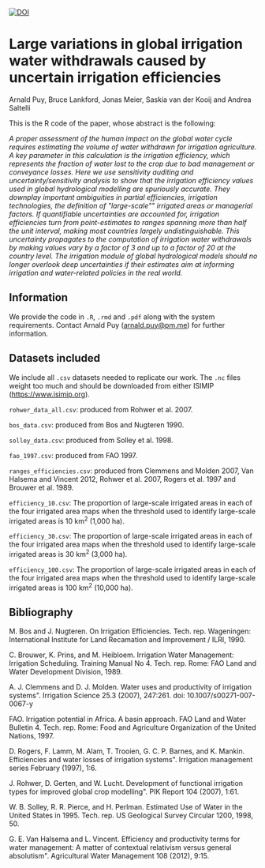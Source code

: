 [![DOI](https://zenodo.org/badge/DOI/10.5281/zenodo.5551973.svg)](https://doi.org/10.5281/zenodo.5551973)

# Large variations in global irrigation water withdrawals caused by uncertain irrigation efficiencies

Arnald Puy, Bruce Lankford, Jonas Meier, Saskia van der Kooij and Andrea Saltelli 

This is the R code of the paper, whose abstract is the following: 

*A proper assessment of the human impact on the global water cycle requires estimating the volume of water withdrawn for irrigation agriculture. A key parameter in this calculation is the irrigation efficiency, which represents the fraction of water lost to the crop due to bad management or conveyance losses. Here we use sensitivity auditing and uncertainty/sensitivity analysis to show that the irrigation efficiency values used in global hydrological modelling are spuriously accurate.  They downplay important ambiguities in partial efficiencies, irrigation technologies, the definition of "large-scale"" irrigated areas or managerial factors. If quantifiable uncertainties are accounted for, irrigation efficiencies turn from point-estimates to ranges spanning more than half the unit interval, making most countries largely undistinguishable. This uncertainty propagates to the computation of irrigation water withdrawals by making values vary by a factor of 3 and up to a factor of 20 at the country level. The irrigation module of global hydrological models should no longer overlook deep uncertainties if their estimates aim at informing irrigation and water-related policies in the real world.*

## Information
We provide the code in `.R`, `.rmd` and `.pdf` along with the system requirements. Contact Arnald Puy (arnald.puy@pm.me) for further information.

## Datasets included
We include all `.csv` datasets needed to replicate our work. The `.nc` files weight too much and should be downloaded from either ISIMIP (https://www.isimip.org).

`rohwer_data_all.csv`: produced from Rohwer et al. 2007.

`bos_data.csv`: produced from Bos and Nugteren 1990.

`solley_data.csv`: produced from Solley et al. 1998.

`fao_1997.csv`: produced from FAO 1997.

`ranges_efficiencies.csv`: produced from Clemmens and Molden 2007, Van Halsema and Vincent 2012, Rohwer et al. 2007, Rogers et al. 1997 and Brouwer et al. 1989.

`efficiency_10.csv`: The proportion of large-scale irrigated areas in each of the four irrigated area maps when the threshold used to identify large-scale irrigated areas is 10 km<sup>2</sup> (1,000 ha).

`efficiency_30.csv`: The proportion of large-scale irrigated areas in each of the four irrigated area maps when the threshold used to identify large-scale irrigated areas is 30 km<sup>2</sup> (3,000 ha).

`efficiency_100.csv`: The proportion of large-scale irrigated areas in each of the four irrigated area maps when the threshold used to identify large-scale irrigated areas is 100 km<sup>2</sup> (10,000 ha).

## Bibliography
M. Bos and J. Nugteren. On Irrigation Efficiencies. Tech. rep. Wageningen: International Institute for Land Recamation and Improvement / ILRI, 1990.

C. Brouwer, K. Prins, and M. Heibloem. Irrigation Water Management: Irrigation
Scheduling. Training Manual No 4. Tech. rep. Rome: FAO Land and Water Development
Division, 1989.

A. J. Clemmens and D. J. Molden. Water uses and productivity of irrigation systems".
Irrigation Science 25.3 (2007), 247:261. doi: 10.1007/s00271-007-0067-y

FAO. Irrigation potential in Africa. A basin approach. FAO Land and Water Bulletin
4. Tech. rep. Rome: Food and Agriculture Organization of the United Nations, 1997.

D. Rogers, F. Lamm, M. Alam, T. Trooien, G. C. P. Barnes, and K. Mankin. Efficiencies
and water losses of irrigation systems". Irrigation management series February
(1997), 1:6.

J. Rohwer, D. Gerten, and W. Lucht. Development of functional irrigation types for
improved global crop modelling". PIK Report 104 (2007), 1:61.

W. B. Solley, R. R. Pierce, and H. Perlman. Estimated Use of Water in the United
States in 1995. Tech. rep. US Geological Survey Circular 1200, 1998, 50.

G. E. Van Halsema and L. Vincent. Efficiency and productivity terms for water management: A matter of contextual relativism versus general absolutism". Agricultural Water Management 108 (2012), 9:15.





